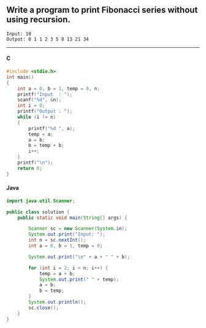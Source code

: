 ## Write a program to print Fibonacci series without using recursion.

```
Input: 10
Output: 0 1 1 2 3 5 8 13 21 34
```

---

<CodeBlock slots="heading, code" repeat="2" languages="C, Java" />

#### C

```c
#include <stdio.h>
int main()
{
    int a = 0, b = 1, temp = 0, n;
    printf("Input  : ");
    scanf("%d", &n);
    int i = 0;
    printf("Output : ");
    while (i != n)
    {
        printf("%d ", a);
        temp = a;
        a = b;
        b = temp + b;
        i++;
    }
    printf("\n");
    return 0;
}
```

#### Java

```java
import java.util.Scanner;

public class solution {
    public static void main(String[] args) {

        Scanner sc = new Scanner(System.in);
        System.out.print("Input: ");
        int n = sc.nextInt();
        int a = 0, b = 1, temp = 0;

        System.out.print("\n" + a + " " + b);

        for (int i = 2; i < n; i++) {
            temp = a + b;
            System.out.print(" " + temp);
            a = b;
            b = temp;
        }
        System.out.println();
        sc.close();
    }
}
```
